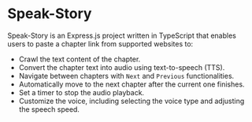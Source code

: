 # Speak-Story

Speak-Story is an Express.js project written in TypeScript that enables users to paste a chapter link from supported websites to:

- Crawl the text content of the chapter.
- Convert the chapter text into audio using text-to-speech (TTS).
- Navigate between chapters with `Next` and `Previous` functionalities.
- Automatically move to the next chapter after the current one finishes.
- Set a timer to stop the audio playback.
- Customize the voice, including selecting the voice type and adjusting the speech speed.

